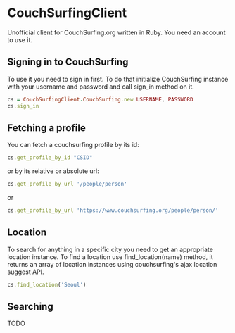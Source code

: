 CouchSurfingClient
=========

Unofficial client for CouchSurfing.org written in Ruby.
You need an account to use it.

## Signing in to CouchSurfing

To use it you need to sign in first. To do that initialize CouchSurfing instance with your
username and password and call sign_in method on it.
```ruby
cs = CouchSurfingClient.CouchSurfing.new USERNAME, PASSWORD
cs.sign_in
```
## Fetching a profile

You can fetch a couchsurfing profile by its id:
```ruby
cs.get_profile_by_id "CSID"
```
or by its relative or absolute url:
```ruby
cs.get_profile_by_url '/people/person'
```
or
```ruby
cs.get_profile_by_url 'https://www.couchsurfing.org/people/person/'
```
## Location

To search for anything in a specific city you need to get an
appropriate location instance.
To find a location use find_location(name) method, it
returns an array of location instances using couchsurfing's ajax
location suggest API.
```ruby
cs.find_location('Seoul')
```
## Searching

TODO
